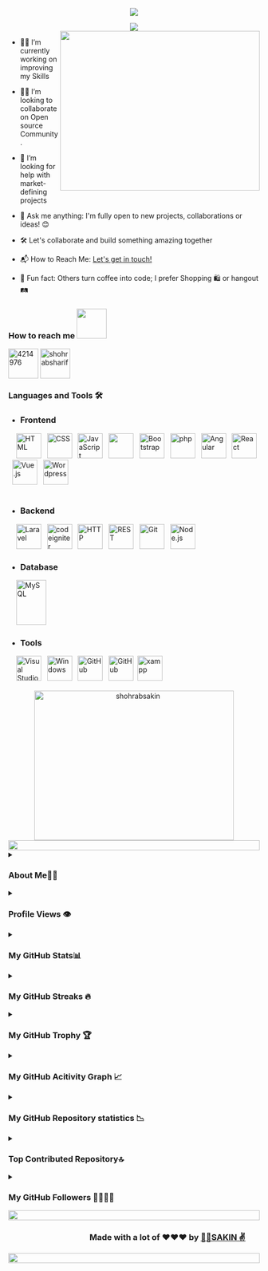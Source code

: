 <!-- GitHub Profile Banner README Generator  -->

<p align="center"><img src="https://git-profile-readme-banner.vercel.app/api/python?username=ShohrabSakin&txt=💁‍♂️A%20Passionate🌍Web%20Developer💻from%20Bangladesh&bg=white&fill=black"></p>

<!-- A  gif  text -->

<div align="center">
  <a href="https://github.com/blckclov3r"><img src="https://readme-typing-svg.herokuapp.com/?lines=💁‍♂️A%20Passionate✌️;🌍Web%20Developer🖥️;from%20Bangladesh&font=Pacifico&center=true&width=670&height=100&color=006699&vCenter=true&size=50%42"></a>
  
</div>


<!-- A boy with PC picture  -->

<img align="right" src="https://github.com/abhisheknaiidu/abhisheknaiidu/blob/master/code.gif?raw=true" width="400" height="320" />


- 👨‍💻 I’m currently working on improving my Skills 

- 💁‍♂️ I’m looking to collaborate on Open source Community.

- 🤝 I’m looking for help with market-defining projects

- 💬 Ask me anything: I'm fully open to new projects, collaborations or ideas! 😊

- 🛠️ Let's collaborate and build something amazing together
  
- 📬 How to Reach Me: [Let's get in touch!](https://www.linkedin.com/in/shohrabsharif/)

- 🎉 Fun fact: Others turn coffee into code; I prefer Shopping 🛍️ or hangout 🛤️


<h3 align="left">
  
  How to reach me  <img src="https://media.giphy.com/media/LnQjpWaON8nhr21vNW/giphy.gif" width="60">
  
</h3>

<p>

  <a href="mailto:amicablesakin@gmail.com" target="blank"><img align="center" src="https://www.freepnglogos.com/uploads/logo-gmail-png/logo-gmail-png-file-gmail-icon-svg-wikimedia-commons-0.png" alt="4214976" height="60" width="60" /></a> 
   <a href="https://www.linkedin.com/in/shohrabsharif/" target="blank"><img align="center" src="https://img.icons8.com/fluent/48/000000/linkedin.png" alt="shohrabsharif" height="60" width="60" /></a>
  
</p>

<h3 align="left"> Languages and Tools 🛠️ </h3>

- <h3>Frontend</h3> 
<div align="left"> &nbsp;&nbsp;&nbsp;
 <img width="50" src="https://user-images.githubusercontent.com/25181517/192158954-f88b5814-d510-4564-b285-dff7d6400dad.png" alt="HTML" title="HTML"/>   &nbsp;
	<img width="50" src="https://user-images.githubusercontent.com/25181517/183898674-75a4a1b1-f960-4ea9-abcb-637170a00a75.png" alt="CSS" title="CSS"/>  &nbsp;
	<img width="50" src="https://user-images.githubusercontent.com/25181517/117447155-6a868a00-af3d-11eb-9cfe-245df15c9f3f.png" alt="JavaScript" title="JavaScript"/>    &nbsp;
	<img width="50" src="https://skillicons.dev/icons?i=jquery" />    &nbsp;
	<img width="50" src="https://user-images.githubusercontent.com/25181517/183898054-b3d693d4-dafb-4808-a509-bab54cf5de34.png" alt="Bootstrap" title="Bootstrap"/>    &nbsp;
	<img width="50" src="https://user-images.githubusercontent.com/25181517/183570228-6a040b9f-3ddf-47a2-a201-743121dac664.png" alt="php" title="php"/>   &nbsp;
	<img width="50" src="https://user-images.githubusercontent.com/25181517/183890595-779a7e64-3f43-4634-bad2-eceef4e80268.png" alt="Angular" title="Angular"/>  &nbsp;
	<img width="50" src="https://user-images.githubusercontent.com/25181517/183897015-94a058a6-b86e-4e42-a37f-bf92061753e5.png" alt="React" title="React"/>  &nbsp;  
	<img width="50" src="https://user-images.githubusercontent.com/25181517/117448124-a2da9800-af3e-11eb-85d2-bd1b69b65603.png" alt="Vue.js" title="Vue.js"/>  &nbsp;
	<img width="50" src="https://user-images.githubusercontent.com/25181517/192158957-b1256181-356c-46a3-beb9-487af08a6266.png" alt="Wordpress" title="Wordpress"/>  &nbsp;
</div>  <br/>

- <h3>Backend</h3> 
<div align="left"> &nbsp;&nbsp;&nbsp;
  <img width="50" src="https://github.com/marwin1991/profile-technology-icons/assets/25181517/afcf1c98-544e-41fb-bf44-edba5e62809a" alt="Laravel" title="Laravel"/>  &nbsp;
 <img width="50" src="https://cdn.worldvectorlogo.com/logos/codeigniter.svg" alt="codeigniter" height="50"/> &nbsp;
 <img width="50" src="https://user-images.githubusercontent.com/25181517/192107854-765620d7-f909-4953-a6da-36e1ef69eea6.png" alt="HTTP" title="HTTP"/>  &nbsp;
	<img width="50" src="https://user-images.githubusercontent.com/25181517/192107858-fe19f043-c502-4009-8c47-476fc89718ad.png" alt="REST" title="REST"/>  &nbsp;
	<img width="50" src="https://user-images.githubusercontent.com/25181517/192108372-f71d70ac-7ae6-4c0d-8395-51d8870c2ef0.png" alt="Git" title="Git"/>  &nbsp;
	<img width="50" src="https://user-images.githubusercontent.com/25181517/183568594-85e280a7-0d7e-4d1a-9028-c8c2209e073c.png" alt="Node.js" title="Node.js"/> 
</div> 

- <h3>Database</h3> 
<div align="left"> &nbsp;&nbsp;&nbsp;
 	<img width="60" height="90" src="https://user-images.githubusercontent.com/25181517/183896128-ec99105a-ec1a-4d85-b08b-1aa1620b2046.png" alt="MySQL" title="MySQL"/>
</div> 

- <h3>Tools</h3> 
<div align="left"> &nbsp;&nbsp;&nbsp;
  <img width="50" src="https://user-images.githubusercontent.com/25181517/192108891-d86b6220-e232-423a-bf5f-90903e6887c3.png" alt="Visual Studio Code" title="Visual Studio Code"/> &nbsp;
  <img width="50" src="https://user-images.githubusercontent.com/25181517/186884150-05e9ff6d-340e-4802-9533-2c3f02363ee3.png" alt="Windows" title="Windows"/> &nbsp;
	<img width="50" src="https://user-images.githubusercontent.com/25181517/192108374-8da61ba1-99ec-41d7-80b8-fb2f7c0a4948.png" alt="GitHub" title="GitHub"/>  &nbsp;
	<img height="50" alt="GitHub" src="https://cdn.worldvectorlogo.com/logos/github-icon-1.svg" width="50"  />&nbsp;
	<img height="50"  alt="xampp" src="https://cdn.worldvectorlogo.com/logos/xampp.svg" width="50"  />
</div> <br/>


<!-- Most used languages ratings -->
   
 <div align="center"> <img  src="https://github-readme-stats.vercel.app/api/top-langs?username=shohrabsakin&show_icons=true&locale=en&layout=compact" alt="shohrabsakin" width='400' height='300' /> 
</div>   


<!-- A cool lighting pic  -->

   <img src="https://i.imgur.com/dBaSKWF.gif" height="20" width="100%">


<!-- About Me -->

<details>
  <summary><h3>About Me💁‍♂️</h3></summary>
  <br/> &nbsp; &nbsp;
    <p align="left">
	    <b> 🙋‍♂️ Hello there ! My name is Md. Shohrab Sharif. I’ve done my Professional Diploma on 🌍 Web Application Development with PHP and Frameworks from ISDB-BISEW IT Scholarship Program. I’m passionate about continuously improving my skills and contributing to meaningful projects with a solid foundation in web development principles. With a blend of creativity and technical skills, I'm excited to make my mark in the world of web development.💁‍♂️
     
 
I am eager to make a positive impact and grow professionally in the 👨‍💻 tech industry. With a passion for technology, I enjoy the challenge of turning complex ideas into simple, elegant solutions that make an impact.

I love exploring new tech stack 💻 and leveraging them to build cool stuffs 🛠️ With a demonstrated ability to work collaboratively and deliver results, I am well-positioned to take on new challenges and make valuable contributions to any team.
	    </b>
    </p>
</details> 



<!-- Profile Views -->

<details>
  <summary><h3>Profile Views 👁️</h3></summary>
  <br/> &nbsp; &nbsp;

   <div align="center">
	   <img  src="https://komarev.com/ghpvc/?username=ShohrabSakin&label=💁‍♂️%20Profile%20views&color=brightgreen&style=flat" alt="watching_count" width='300' height='50' /> &nbsp; &nbsp; &nbsp; 
	   <img  src="https://widgetbite.com/stats/{random-guid}" alt="watching_count" width='300' height='230' />
   </div>
</details>



<!-- My GitHub Stats📊 -->

<details>
  <summary><h3>My GitHub Stats📊</h3></summary> 
    <br/>
 <div align="center">
   <img src="https://github-readme-stats.vercel.app/api?username=ShohrabSakin&show_icons=true&rank_icon=percentile&include_all_commits=true" /> 
   </div>
</details>



<!-- My GitHub Streaks 🔥 -->

<details>
  <summary><h3>My GitHub Streaks 🔥</h3></summary> 
    <br/>
 <div align="center">
   <img src="https://github-readme-streak-stats.herokuapp.com/?user=shohrabsakin&" alt="shohrabsakin" />
   </div>
</details>


<!-- My GitHub Trophy 🏆 -->

<details>
  <summary><h3>My GitHub Trophy 🏆</h3></summary> 
    <br/>
 <div align="center">
   <img src="https://github-profile-trophy.vercel.app/?username=shohrabsakin" alt="shohrabsakin" /> 
   </div>
</details>


<!--  My GitHub Acitivity Graph 📈 -->

 <details>
  <summary><h3>My GitHub Acitivity Graph 📈</h3></summary> 
    <br/> 
 
![SAKIN' github activity graph](https://github-readme-activity-graph.vercel.app/graph?username=ShohrabSakin&bg_color=62b7ad&custom_title=💁‍♂️SAKIN'S%20GitHub%20Activity%20Graph✌️📈&color=ffffff&line=f7f7f7&point=144a61&area=true&hide_border=true) 
 
</details> 


<!-- My GitHub Repository Statistics  -->

<details>
  <summary><h3>My GitHub Repository statistics 📉</h3></summary> 
    <br/>
 <div align="center">
	 
   <img src="https://github-profile-summary-cards.vercel.app/api/cards/productive-time?username=ShohrabSakin&theme=github&utcOffset=-5">
   <img src="https://github-profile-summary-cards.vercel.app/api/cards/profile-details?username=ShohrabSakin&theme=github"/> <br/>
   <img src="https://myreadme.vercel.app/api/embed/ShohrabSakin?panels=userstatistics,toprepositories,toplanguages,commitgraph" alt="reimaginedreadme" />  
	 
  </div>
</details>



<!--  Top Contributed Repository 🔝 -->

 <details>
  <summary><h3>Top Contributed Repository🔝</h3></summary> 
    <br/> 
 
 ![](https://github-contributor-stats.vercel.app/api?username=ShohrabSakin&limit=5&theme=flat&combine_all_yearly_contributions=true) 


	 
</details> 



<!-- My GitHub Followers👨‍👩‍👧‍👦 -->

<details>
  <summary><h3>My GitHub Followers 👨‍👩‍👧‍👦</h3></summary> 
    <br/>
 <div align="center">
	 <img alt="followers" src="https://img.shields.io/github/followers/ShohrabSakin?label=Followers&style=social" width='300' height='50'/>
	 
   </div>
</details>


<!-- A cool lighting pic  -->
<img src="https://i.imgur.com/dBaSKWF.gif" height="20" width="100%">

### &nbsp; &nbsp; &nbsp; &nbsp; &nbsp; &nbsp; &nbsp; &nbsp; &nbsp; &nbsp; &nbsp; &nbsp; &nbsp; &nbsp; &nbsp; &nbsp; &nbsp; &nbsp; &nbsp; &nbsp; &nbsp;  Made with a lot of ❤️❤️❤️ by [💁‍♂️SAKIN ✌️](https://github.com/ShohrabSakin)

<!-- A cool lighting pic  -->
<img src="https://i.imgur.com/dBaSKWF.gif" height="20" width="100%">









